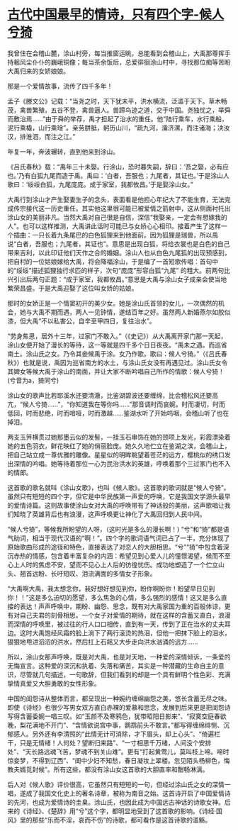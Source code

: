 # [古代中国最早的情诗，只有四个字-候人兮猗](https://github.com/luckypoem/gitblog-by-yihong0618/issues/11)

我曾住在会稽山麓，涂山村旁，每当推窗运眺，总能看到会稽山上，大禹那尊挥手持耜风尘仆仆的巍峨铜像；每当茶余饭后，总爱徘徊涂山村中，寻找那位痴等苦盼大禹归来的女娇娘娘。

那是一个爱情故事，流传了四千多年！

孟子《滕文公》记载：“当尧之时，天下犹未平，洪水横流，泛滥于天下。草木畅茂，禽兽繁殖，五谷不登，禽兽逼人。兽蹄鸟迹之道，交于中国。尧独忧之，举舜而敷治焉……”由于舜的举荐，禹才担起了治水的重任。他“陆行乘车，水行乘船，泥行乘橇，山行乘琻”。亲劳胼胝，躬历山川，“疏九河，瀹济漯，而注诸海；决汝汉，排淮泗，而注之江。”

年复一年，奔波辗转，直到他来到涂山。

《吕氏春秋》载：“禹年三十未娶。行涂山，恐时暮失嗣，辞曰：‘吾之娶，必有应也。’乃有白狐九尾而造于禹。禹曰：‘白者，吾服也；九尾者，其证也。’于是涂山人歌曰：‘绥绥白狐，九尾庞庞。成于家室，我都攸昌。’于是娶涂山女。”

大禹行到涂山才产生娶妻生子的念头，表面看是他担心年纪大了不能生育，无法完成传宗接代这一历史重任。其实他这里很可能已被爱情之箭射中，这从侧面衬托出涂山女的美丽非凡。当然大禹对自己很是自信，深信“我娶亲，一定会有想嫁我的人”。也可以这样推测，大禹讲此话时可能已与女娇心心相印。接着产生了这样一个插曲：一只长着九条尾巴的白色狐狸来到他面前。因为狐狸是瑞兽，所以禹说“白者，吾服也；九尾者，其证也”。意思是出现白狐，将给衣裳也是白色的自己带来吉利，以此印证他们天作之合的婚姻。涂山人也从白色九尾狐的出现预感到，把自村的一位姑娘嫁给大禹，将会降福涂山，于是编了一首短歌传唱：首句中的“绥绥”描述狐狸独行求匹的样子，次句“庞庞”形容白狐“九尾” 的粗大。前两句比兴引出后两句正题：“成于家室，我都攸昌。”意思是大禹与涂山女子成亲会使当地繁荣昌盛。于是大禹迎娶了这位叫女娇的姑娘。

那时的女娇正是一个情窦初开的美少女。她是涂山氏首领的女儿，一次偶然的机会，她与大禹不期而遇，两人一见钟情，遂结百年之好。虽然两人新婚燕尔如胶似漆，但大禹“不以私害公，自辛至甲四日，复往治水”。

“劳身焦思，居外十三年，过家门不敢入。”（《史记》）从大禹离开家门那一天起，涂山女便开始了漫长的等待，这一等就是四千多个日日夜夜。“禹未之遇。而巡省南土。涂山氏之女。乃令其妾候禹于涂。女乃作歌。歌曰：候人兮猗。”（《吕氏春秋》）也就是说，禹因为巡省南方的水土，与涂山氏女没有再遇见过。涂山氏女令其婢女等候大禹于涂山的南面，并让大家不断吟唱自己所作的情歌：候人兮猗！(兮音为a，猗同兮)

涂山女的歌声比若耶溪水还要清澈，比鉴湖碧波还要缠绵，比会稽松风还要高亢，“候人兮猗……”，“你知道我在等你吗……”那音调时而哀婉，时而凄切，时而低回，时而悲绝，时而喑哑，时而激越……鉴湖水听了开始呜咽，会稽山听了也在掉泪。

两支玉笄横贯过她那墨云似的发髻，一挂玉石串饰在她的颈项上发光，彩霞漂染着她的五色羽衣，鲜花映红了她的俏丽脸庞。她久久地伫立在鉴湖之滨，会稽山上，把自己站立成一尊优雅的雕像。星星似的明眸眺望着苍茫的远方，樱桃似的绣口发出深情的吟唱。她等待着那位一心为民治洪水的英雄，呼唤着那个三过家门也不入的情郎。

这首歌的歌名就叫《涂山女歌》，也叫《候人歌》。这首歌的歌词就是“候人兮猗”。虽然只有短短的四个字，但它是中华民族第一声爱的呼唤，它是我国文学源头最早的爱情诗篇。这则故事使涂山女对大禹的呼唤带有了神话般的美丽，这声歌唱让我们知晓了英雄背后也有浪漫，这声呼唤更让神化了大禹回归到人民中间。

“候人兮猗”，等候我所盼望的人呀，（这时光是多么的漫长啊！) “兮”和“猗”都是语气助词，相当于现代汉语的“啊！”。四个字的歌词语气词已占了一半，充分体现了原始歌曲形成的途径和特色，直接表达了对恋人的大胆相思。“兮”“猗”中包含着深沉赤热的情感，包含着丰富复杂的内涵：希望见到心爱人儿的憧憬渴望，候而不至心上人时的焦虑不安，望而不见心上人后的彷徨忧伤。成功地塑造了一个伫立山头、翘首远盼、长吁短叹、泪流满面的多情女子形象。

“大禹啊大禹，我太想念你，我好想好想见到你，盼你啊盼你！盼望早日见到你！！”这是多么迫切的愿望，多么焦急的心情，多么强烈的感情！这又是多么直接的表达！声声呼唤中，期盼、幽怨、思念，既有对大禹家国为重的百般体谅，更有对自己夫君的刻骨相思。一个女子对爱情的期待，就在这样的含蓄又直白，浪漫而深情的呼唤里，被过往的行人口口相传，直到有一天，传到了正在治水的丈夫耳边。这时大禹饱经风霜的脸上淌下了两行滚烫的热泪，但他一把抹下脸上的泪水，狠狠地甩进滔滔的洪水，然后扛上石耜又大步走向洪水汹涌的远方……

所以，涂山女那声呼唤，既是对大禹，也是对天地，一种爱的深情倾诉，一条爱的无悔宣言。这种爱的深沉和执着、失落和痛苦，其实是一种潜藏的生命自主的意识，尽管就几句描述，一句歌辞，但我们看到的却是一个具有鲜明个性色彩、充满挚情真爱又大胆勇敢的女性形象。

中国的闺怨诗从整体而言，都呈现出一种婉约缠绵幽怨之美，悠长含蓄无尽之味。即使《诗经》也很少写男女双方直白赤裸的爱慕和思念，发展到后来更是把闺怨诗写得含蓄委婉一唱三叹。如“玉颜不及寒鸦色，犹带昭阳日影来”、“寂寞空庭春欲晚，梨花满地不开门”、“含情欲说宫中事，鹦鹉前头不敢言。”都写得缠绵绯恻、沉郁感人。另外还有李清照的“此情无计可消除，才下眉头，却上心头”、“倚遍栏干，只是无情绪！人何处？望断归来路”、“一寸相思千万绪，人间没个安排处”、“天长路远魂飞苦，梦魂不到关山难”。更有“打起黄莺儿，莫叫枝上啼。啼时惊妾梦，不得到辽西”、“闺中少妇不知愁，春日凝妆上翠楼。忽见陌头杨柳色，悔教夫婿觅封候”。所有这些，都没有涂山女这首歌的大胆直率和酣畅淋漓。

后人对《候人歌》评价很高，它虽然只有短短的一句，但经过涂山氏之女的深情一唱，遂成了我国文化史上的著名诗章，被称为南音之始。这首诗开启了中国爱情诗的先河，也成为爱情诗的圭臬。涂山氏，也因此成为中国远古神话的诗歌女神。后来的《诗经》、《楚辞》用“兮”这个字，都明显地受到了这首歌的影响。《诗经·国风》里的那些“乐而不淫，哀而不伤”的诗歌，都可看作是这首诗歌的滥觞。